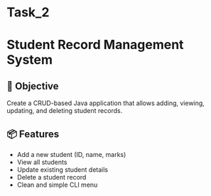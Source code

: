# Task_2
# Student Record Management System
## 🎯 Objective
Create a CRUD-based Java application that allows adding, viewing, updating, and deleting student records.

## 📦 Features
- Add a new student (ID, name, marks)
- View all students
- Update existing student details
- Delete a student record
- Clean and simple CLI menu
